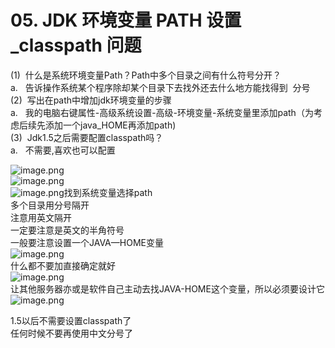 # 05. JDK 环境变量 PATH 设置_classpath 问题

(1)  什么是系统环境变量Path？Path中多个目录之间有什么符号分开？<br />a.  
告诉操作系统某个程序除却某个目录下去找外还去什么地方能找得到  分号<br />(2)  写出在path中增加jdk环境变量的步骤<br />a.   我的电脑右键属性-高级系统设置-高级-环境变量-系统变量里添加path（为考虑后续先添加一个java_HOME再添加path)<br />(3)  Jdk1.5之后需要配置classpath吗？<br />a.   不需要,喜欢也可以配置

![image.png](https://cdn.nlark.com/yuque/0/2019/png/349894/1559032621081-42a01507-7463-4511-8d59-bdce45ff6f1b.png#align=left&display=inline&height=114&name=image.png&originHeight=114&originWidth=503&size=76904&status=done&width=503)<br />![image.png](https://cdn.nlark.com/yuque/0/2019/png/349894/1559032628644-0af31d26-951f-4a7b-af99-7d17b6e8d7ab.png#align=left&display=inline&height=52&name=image.png&originHeight=52&originWidth=462&size=28600&status=done&width=462)<br />![image.png](https://cdn.nlark.com/yuque/0/2019/png/349894/1559032637129-03e2063b-9b6c-408e-aee1-a8be858966c7.png#align=left&display=inline&height=183&name=image.png&originHeight=183&originWidth=186&size=26597&status=done&width=186)找到系统变量选择path<br />多个目录用分号隔开<br />注意用英文隔开<br />一定要注意是英文的半角符号<br />一般要注意设置一个JAVA—HOME变量<br />![image.png](https://cdn.nlark.com/yuque/0/2019/png/349894/1559032656065-9d522a69-d1b2-4a6e-95e7-7bfae44d13ca.png#align=left&display=inline&height=309&name=image.png&originHeight=309&originWidth=459&size=120770&status=done&width=459)<br />什么都不要加直接确定就好<br />![image.png](https://cdn.nlark.com/yuque/0/2019/png/349894/1559032667065-2f42746d-cb4b-43a0-aecb-5549fcc2f2f5.png#align=left&display=inline&height=173&name=image.png&originHeight=173&originWidth=278&size=36989&status=done&width=278)<br />让其他服务器亦或是软件自己主动去找JAVA-HOME这个变量，所以必须要设计它<br />![image.png](https://cdn.nlark.com/yuque/0/2019/png/349894/1559032684605-a902deff-90c2-475d-a24a-c1f9aea38b18.png#align=left&display=inline&height=48&name=image.png&originHeight=48&originWidth=457&size=24197&status=done&width=457)

1.5以后不需要设置classpath了<br />任何时候不要再使用中文分号了

